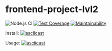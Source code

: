 # frontend-project-lvl2
![Node.js CI](https://github.com/uzakovnikita/frontend-project-lvl2/workflows/Node.js%20CI/badge.svg?branch=newAST)
[![Test Coverage](https://api.codeclimate.com/v1/badges/47ba2bdeda3cbf46dca9/test_coverage)](https://codeclimate.com/github/uzakovnikita/frontend-project-lvl2/test_coverage)
[![Maintainability](https://api.codeclimate.com/v1/badges/47ba2bdeda3cbf46dca9/maintainability)](https://codeclimate.com/github/uzakovnikita/frontend-project-lvl2/maintainability)


Install:
[![asciicast](https://asciinema.org/a/1WPtfhyW4CesR5tpNMmNS3eow.svg)](https://asciinema.org/a/1WPtfhyW4CesR5tpNMmNS3eow)


Usage:
[![asciicast](https://asciinema.org/a/316198.svg)](https://asciinema.org/a/316198)
